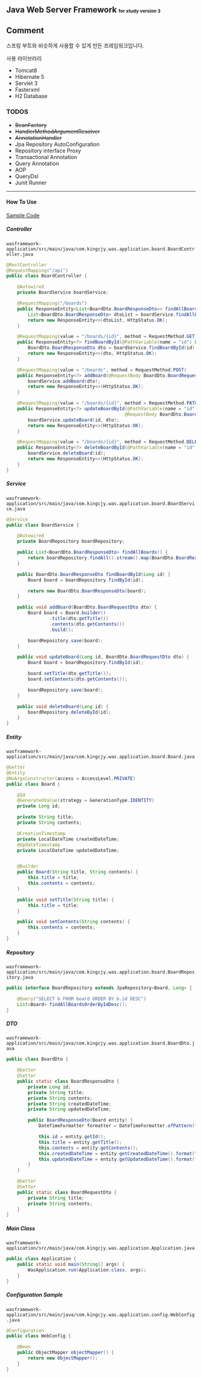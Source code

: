 Java Web Server Framework <small><small><small>for study version 3</small></small></small>
---

## Comment

스프링 부트와 비슷하게 사용할 수 있게 만든 프레임워크입니다.

사용 라이브러리
- Tomcat8
- Hibernate 5
- Servlet 3
- Fasterxml
- H2 Database


### TODOS
- ~~BeanFactory~~
- ~~HandlerMethodArgumentResolver~~
- ~~AnnotationHandler~~
- Jpa Repository AutoConfiguration
- Repository interface Proxy
- Transactional Annotation
- Query Annotation
- AOP
- QueryDsl
- Junit Runner
---

#### How To Use

[Sample Code](https://github.com/KingCjy/web-server-framework/tree/master/wasframework-application)

##### Controller
`wasframework-application/src/main/java/com.kingcjy.was.application.board.BoardController.java`
```Java
@RestController
@RequestMapping("/api")
public class BoardController {

    @Autowired
    private BoardService boardService;

    @RequestMapping("/boards")
    public ResponseEntity<List<BoardDto.BoardResponseDto>> findAllBoards() {
        List<BoardDto.BoardResponseDto> dtoList = boardService.findAllBoards();
        return new ResponseEntity<>(dtoList, HttpStatus.OK);
    }

    @RequestMapping(value = "/boards/{id}", method = RequestMethod.GET)
    public ResponseEntity<?> findBoardById(@PathVariable(name = "id") Long id) {
        BoardDto.BoardResponseDto dto = boardService.findBoardById(id);
        return new ResponseEntity<>(dto, HttpStatus.OK);
    }

    @RequestMapping(value = "/boards", method = RequestMethod.POST)
    public ResponseEntity<?> addBoard(@RequestBody BoardDto.BoardRequestDto dto) {
        boardService.addBoard(dto);
        return new ResponseEntity<>(HttpStatus.OK);
    }

    @RequestMapping(value = "/boards/{id}", method = RequestMethod.PATCH)
    public ResponseEntity<?> updateBoardById(@PathVariable(name = "id", required = true) Long id,
                                            @RequestBody BoardDto.BoardRequestDto dto) {
        boardService.updateBoard(id, dto);
        return new ResponseEntity<>(HttpStatus.OK);
    }

    @RequestMapping(value = "/boards/{id}", method = RequestMethod.DELETE)
    public ResponseEntity<?> deleteBoardById(@PathVariable(name = "id") Long id) {
        boardService.deleteBoard(id);
        return new ResponseEntity<>(HttpStatus.OK);
    }
}
```
##### Service
`wasframework-application/src/main/java/com.kingcjy.was.application.board.BoardService.java`

```java
@Service
public class BoardService {

    @Autowired
    private BoardRepository boardRepository;

    public List<BoardDto.BoardResponseDto> findAllBoards() {
        return boardRepository.findAll().stream().map(BoardDto.BoardResponseDto::new).collect(Collectors.toList());
    }

    public BoardDto.BoardResponseDto findBoardById(Long id) {
        Board board = boardRepository.findById(id);

        return new BoardDto.BoardResponseDto(board);
    }

    public void addBoard(BoardDto.BoardRequestDto dto) {
        Board board = Board.builder()
                .title(dto.getTitle())
                .contents(dto.getContents())
                .build();

        boardRepository.save(board);
    }

    public void updateBoard(Long id, BoardDto.BoardRequestDto dto) {
        Board board = boardRepository.findById(id);

        board.setTitle(dto.getTitle());
        board.setContents(dto.getContents());

        boardRepository.save(board);
    }

    public void deleteBoard(Long id) {
        boardRepository.deleteById(id);
    }
}
```
##### Entity
`wasframework-application/src/main/java/com.kingcjy.was.application.board.Board.java`

```java
@Getter
@Entity
@NoArgsConstructor(access = AccessLevel.PRIVATE)
public class Board {

    @Id
    @GeneratedValue(strategy = GenerationType.IDENTITY)
    private Long id;

    private String title;
    private String contents;

    @CreationTimestamp
    private LocalDateTime createdDateTime;
    @UpdateTimestamp
    private LocalDateTime updatedDateTime;


    @Builder
    public Board(String title, String contents) {
        this.title = title;
        this.contents = contents;
    }

    public void setTitle(String title) {
        this.title = title;
    }

    public void setContents(String contents) {
        this.contents = contents;
    }
}
```
##### Repository

`wasframework-application/src/main/java/com.kingcjy.was.application.board.BoardRepository.java`

```java
public interface BoardRepository extends JpaRepository<Board, Long> {

    @Query("SELECT b FROM board ORDER BY b.id DESC")
    List<Board> findAllBoardsOrderByIdDesc();
}
```

##### DTO

`wasframework-application/src/main/java/com.kingcjy.was.application.board.BoardDto.java`

```java
public class BoardDto {

    @Getter
    @Setter
    public static class BoardResponseDto {
        private Long id;
        private String title;
        private String contents;
        private String createdDateTime;
        private String updatedDateTime;

        public BoardResponseDto(Board entity) {
            DateTimeFormatter formatter = DateTimeFormatter.ofPattern("yyyy-MM-dd HH:mm:ss");

            this.id = entity.getId();
            this.title = entity.getTitle();
            this.contents = entity.getContents();
            this.createdDateTime = entity.getCreatedDateTime().format(formatter);
            this.updatedDateTime = entity.getUpdatedDateTime().format(formatter);
        }
    }

    @Getter
    @Setter
    public static class BoardRequestDto {
        private String title;
        private String contents;
    }
}
```

##### Main Class

`wasframework-application/src/main/java/com.kingcjy.was.application.Application.java`

```java
public class Application {
    public static void main(String[] args) {
        WasApplication.run(Application.class, args);
    }
}
```

##### Configuration Sample

`wasframework-application/src/main/java/com.kingcjy.was.application.config.WebConfig.java`
```java
@Configuration
public class WebConfig {

    @Bean
    public ObjectMapper objectMapper() {
        return new ObjectMapper();
    }
}
```